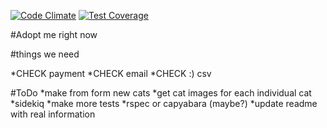 [![Code Climate](https://codeclimate.com/github/Pratt0923/adopt_me_right_meow/badges/gpa.svg)](https://codeclimate.com/github/Pratt0923/adopt_me_right_meow) [![Test Coverage](https://codeclimate.com/github/Pratt0923/adopt_me_right_meow/badges/coverage.svg)](https://codeclimate.com/github/Pratt0923/adopt_me_right_meow/coverage)

#Adopt me right now


#things we need

*CHECK payment
*CHECK email
*CHECK :) csv

#ToDo
*make from form new cats
*get cat images for each individual cat
*sidekiq
*make more tests
*rspec or capyabara (maybe?)
*update readme with real information
